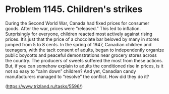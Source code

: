 # Problem 1145. Children's strikes 

During the Second World War, Canada had fixed prices for consumer goods. After the war, prices were “released.” This led to inflation. Surprisingly for everyone, children reacted most actively against rising prices. It’s just that the price of a chocolate bar beloved by many in stores jumped from 5 to 8 cents. In the spring of 1947, Canadian children and teenagers, with the tacit consent of adults, began to independently organize public boycotts and peaceful demonstrations near grocery stores across the country. The producers of sweets suffered the most from these actions. But, if you can somehow explain to adults the conditioned rise in prices, is it not so easy to “calm down” children? And yet, Canadian candy manufacturers managed to “resolve” the conflict. How did they do it?

(https://www.trizland.ru/tasks/5596/)